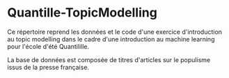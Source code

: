 # Quantille-TopicModelling
Ce répertoire reprend les données et le code d'une exercice d'introduction au topic modelling dans le cadre d'une introduction au machine learning pour l'école d'été Quantilille. 

La base de données est composée de titres d'articles sur le populisme issus de la presse française. 
